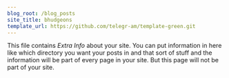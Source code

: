 ```yaml
---
blog_root: /blog_posts
site_title: bhudgeons
template_url: https://github.com/telegr-am/template-green.git
---
```


This file contains _Extra Info_ about your site.  You can
put information in here like which directory you want your posts in
and that sort of stuff and the information will be part of every page
in your site.  But this page will not be part of your site.

